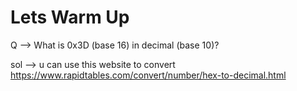 # Lets Warm Up

Q --> 
What is 0x3D (base 16) in decimal (base 10)?

sol --> 
u can use this website to convert https://www.rapidtables.com/convert/number/hex-to-decimal.html